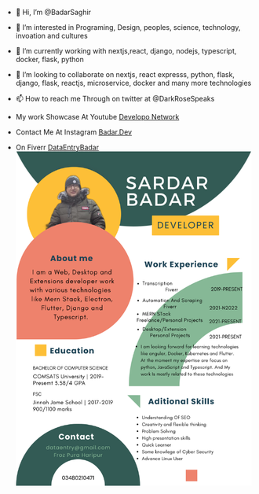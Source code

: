 - 👋 Hi, I’m @BadarSaghir
- 👀 I’m interested in Programing, Design, peoples, science, technology, invoation and cultures
- 🌱 I’m currently working with nextjs,react, django, nodejs, typescript, docker, flask, python 
- 💞️ I’m looking to collaborate on nextjs, react expresss, python, flask, django, flask, reactjs, microservice, docker and many more technologies
- 📫 How to reach me Through on twitter at @DarkRoseSpeaks
 
- My work Showcase At Youtube  <a href="https://www.youtube.com/channel/UC2tT1if0P2yy5RiIFbBpqwg"> Developo Network <a>
- Contact Me At Instagram <a href="https://www.instagram.com/badar.dev/"> Badar.Dev <a>
- On Fiverr  <a href="https://www.fiverr.com/dataentrybadar/">DataEntryBadar<a/>
 ![Sardar Badar](https://github.com/BadarSaghir/BadarSaghir/blob/main/BadarDev.png)
<!---
BadarSaghir/BadarSaghir is a ✨ special ✨ repository because its `README.md` (this file) appears on your GitHub profile.
You can click the Preview link to take a look at your changes.
--->
